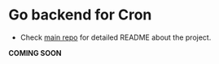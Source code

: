 # Go backend for Cron

- Check [main repo](https://github.com/ushiradineth/cron) for detailed README about the project.

**COMING SOON**
